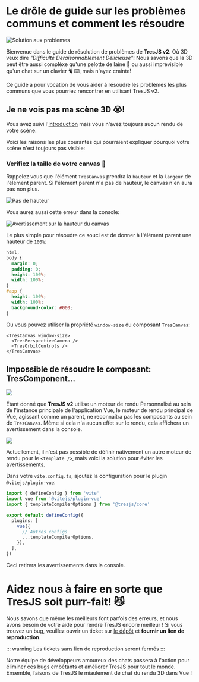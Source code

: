 # Le drôle de guide sur les problèmes communs et comment les résoudre

![Solution aux problemes](https://media.giphy.com/media/LHZyixOnHwDDy/giphy.gif)

Bienvenue dans le guide de résolution de problèmes de **TresJS v2**. Où 3D veux dire _"Difficulté Déraisonnablement Délicieuse"_! Nous savons que la 3D peut être aussi complèxe qu'une pelotte de laine 🧶 ou aussi imprévisible qu'un chat sur un clavier 🐈 ⌨️, mais n'ayez crainte!

Ce guide a pour vocation de vous aider à résoudre les problèmes les plus communs que vous pourriez rencontrer en utilisant TresJS v2.

## Je ne vois pas ma scène 3D 😭!

Vous avez suivi l'[introduction](/guide/getting-started.md) mais vous n'avez toujours aucun rendu de votre scène.

Voici les raisons les plus courantes qui pourraient expliquer pourquoi votre scène n'est toujours pas visible:

### Verifiez la taille de votre canvas 📏

Rappelez vous que l'élément `TresCanvas` prendra la `hauteur` et la `largeur` de l'élément parent. Si l'élément parent n'a pas de hauteur, le canvas n'en aura pas non plus.

![Pas de hauteur](/canvas-height.png)

Vous aurez aussi cette erreur dans la console:

![Avertissement sur la hauteur du canvas](/canvas-height-warning.png)

Le plus simple pour résoudre ce souci est de donner à l'élément parent une hauteur de `100%`:

```css
html,
body {
  margin: 0;
  padding: 0;
  height: 100%;
  width: 100%;
}
#app {
  height: 100%;
  width: 100%;
  background-color: #000;
}
```

Ou vous pouvez utiliser la propriété `window-size` du composant `TresCanvas`:

```vue
<TresCanvas window-size>
  <TresPerspectiveCamera />
  <TresOrbitControls />
</TresCanvas>
```

## Impossible de résoudre le composant: TresComponent...

![](/failed-to-resolve-component.png)

Étant donné que **TresJS v2** utilise un moteur de rendu Personnalisé au sein de l'instance principale de l'application Vue, le moteur de rendu principal de Vue, agissant comme un parent, ne reconnaitra pas les composants au sein de `TresCanvas`. Même si cela n'a aucun effet sur le rendu, cela affichera un avertissement dans la console.

![](/failed-to-resolve-component.png)

Actuellement, il n'est pas possible de définir nativement un autre moteur de rendu pour le `<template />`, mais voici la solution pour éviter les avertissements.

Dans votre `vite.config.ts`, ajoutez la configuration pour le plugin `@vitejs/plugin-vue`:

```ts
import { defineConfig } from 'vite'
import vue from '@vitejs/plugin-vue'
import { templateCompilerOptions } from '@tresjs/core'

export default defineConfig({
  plugins: [
    vue({
      // Autres configs
      ...templateCompilerOptions,
    }),
  ],
})
```

Ceci retirera les avertissements dans la console.

# Aidez nous à faire en sorte que TresJS soit purr-fait! 😼

Nous savons que même les meilleurs font parfois des erreurs, et nous avons besoin de votre aide pour rendre TresJS encore meilleur ! Si vous trouvez un bug, veuillez ouvrir un ticket sur [le dépôt](https://github.com/Tresjs/playground) et **fournir un lien de reproduction.**

::: warning
Les tickets sans lien de reproduction seront fermés
:::

Notre équipe de développeurs amoureux des chats passera à l'action pour éliminer ces bugs embêtants et améliorer TresJS pour tout le monde. Ensemble, faisons de TresJS le miaulement de chat du rendu 3D dans Vue !
